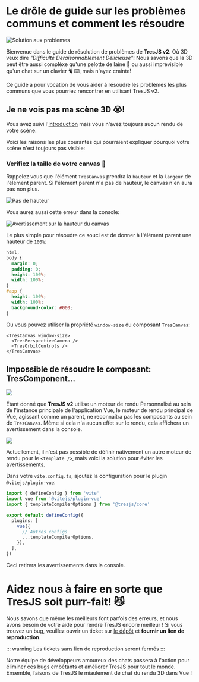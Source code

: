 # Le drôle de guide sur les problèmes communs et comment les résoudre

![Solution aux problemes](https://media.giphy.com/media/LHZyixOnHwDDy/giphy.gif)

Bienvenue dans le guide de résolution de problèmes de **TresJS v2**. Où 3D veux dire _"Difficulté Déraisonnablement Délicieuse"_! Nous savons que la 3D peut être aussi complèxe qu'une pelotte de laine 🧶 ou aussi imprévisible qu'un chat sur un clavier 🐈 ⌨️, mais n'ayez crainte!

Ce guide a pour vocation de vous aider à résoudre les problèmes les plus communs que vous pourriez rencontrer en utilisant TresJS v2.

## Je ne vois pas ma scène 3D 😭!

Vous avez suivi l'[introduction](/guide/getting-started.md) mais vous n'avez toujours aucun rendu de votre scène.

Voici les raisons les plus courantes qui pourraient expliquer pourquoi votre scène n'est toujours pas visible:

### Verifiez la taille de votre canvas 📏

Rappelez vous que l'élément `TresCanvas` prendra la `hauteur` et la `largeur` de l'élément parent. Si l'élément parent n'a pas de hauteur, le canvas n'en aura pas non plus.

![Pas de hauteur](/canvas-height.png)

Vous aurez aussi cette erreur dans la console:

![Avertissement sur la hauteur du canvas](/canvas-height-warning.png)

Le plus simple pour résoudre ce souci est de donner à l'élément parent une hauteur de `100%`:

```css
html,
body {
  margin: 0;
  padding: 0;
  height: 100%;
  width: 100%;
}
#app {
  height: 100%;
  width: 100%;
  background-color: #000;
}
```

Ou vous pouvez utiliser la propriété `window-size` du composant `TresCanvas`:

```vue
<TresCanvas window-size>
  <TresPerspectiveCamera />
  <TresOrbitControls />
</TresCanvas>
```

## Impossible de résoudre le composant: TresComponent...

![](/failed-to-resolve-component.png)

Étant donné que **TresJS v2** utilise un moteur de rendu Personnalisé au sein de l'instance principale de l'application Vue, le moteur de rendu principal de Vue, agissant comme un parent, ne reconnaitra pas les composants au sein de `TresCanvas`. Même si cela n'a aucun effet sur le rendu, cela affichera un avertissement dans la console.

![](/failed-to-resolve-component.png)

Actuellement, il n'est pas possible de définir nativement un autre moteur de rendu pour le `<template />`, mais voici la solution pour éviter les avertissements.

Dans votre `vite.config.ts`, ajoutez la configuration pour le plugin `@vitejs/plugin-vue`:

```ts
import { defineConfig } from 'vite'
import vue from '@vitejs/plugin-vue'
import { templateCompilerOptions } from '@tresjs/core'

export default defineConfig({
  plugins: [
    vue({
      // Autres configs
      ...templateCompilerOptions,
    }),
  ],
})
```

Ceci retirera les avertissements dans la console.

# Aidez nous à faire en sorte que TresJS soit purr-fait! 😼

Nous savons que même les meilleurs font parfois des erreurs, et nous avons besoin de votre aide pour rendre TresJS encore meilleur ! Si vous trouvez un bug, veuillez ouvrir un ticket sur [le dépôt](https://github.com/Tresjs/playground) et **fournir un lien de reproduction.**

::: warning
Les tickets sans lien de reproduction seront fermés
:::

Notre équipe de développeurs amoureux des chats passera à l'action pour éliminer ces bugs embêtants et améliorer TresJS pour tout le monde. Ensemble, faisons de TresJS le miaulement de chat du rendu 3D dans Vue !
